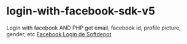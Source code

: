 # login-with-facebook-sdk-v5
Login with facebook AND PHP get email, facebook id, profile picture, gender, etc
<a href="//softdepot.mx">Facebook Login de Softdepot</a>

